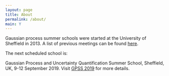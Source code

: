 ```yaml
---
layout: page
title: About
permalink: /about/
main: Y
---
```


Gaussian process summer schools were started at the University of Sheffield in 2013. A list of previous meetings can be found [here](../past_meetings.html).

The next scheduled school is:

Gaussian Process and Uncertainty Quantification Summer School, Sheffield, UK, 9-12 September 2019. Visit [GPSS 2019](http://gpss.cc/gpss19) for more details.